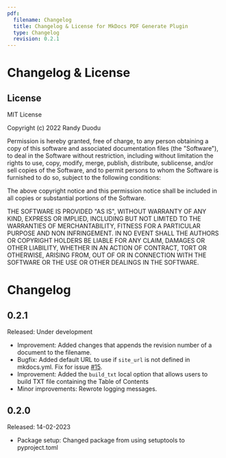 ```yaml
---
pdf:
  filename: Changelog
  title: Changelog & License for MkDocs PDF Generate Plugin
  type: Changelog
  revision: 0.2.1   
---
```


# Changelog & License

## License

MIT License

Copyright (c) 2022 Randy Duodu

Permission is hereby granted, free of charge, to any person obtaining a copy
of this software and associated documentation files (the "Software"), to deal
in the Software without restriction, including without limitation the rights
to use, copy, modify, merge, publish, distribute, sublicense, and/or sell
copies of the Software, and to permit persons to whom the Software is
furnished to do so, subject to the following conditions:

The above copyright notice and this permission notice shall be included in all
copies or substantial portions of the Software.

THE SOFTWARE IS PROVIDED "AS IS", WITHOUT WARRANTY OF ANY KIND, EXPRESS OR
IMPLIED, INCLUDING BUT NOT LIMITED TO THE WARRANTIES OF MERCHANTABILITY,
FITNESS FOR A PARTICULAR PURPOSE AND NON INFRINGEMENT. IN NO EVENT SHALL THE
AUTHORS OR COPYRIGHT HOLDERS BE LIABLE FOR ANY CLAIM, DAMAGES OR OTHER
LIABILITY, WHETHER IN AN ACTION OF CONTRACT, TORT OR OTHERWISE, ARISING FROM,
OUT OF OR IN CONNECTION WITH THE SOFTWARE OR THE USE OR OTHER DEALINGS IN THE
SOFTWARE.

# Changelog

0.2.1
-----
Released: Under development

* Improvement: Added changes that appends the revision number of a document to the filename.
* Bugfix: Added default URL to use if `site_url` is not defined in mkdocs.yml. Fix for issue [#15](https://github.com/iSOLveIT/mkdocs-pdf-generate/issues/15).
* Improvement: Added the `build_txt` local option that allows users to build TXT file containing the Table of Contents
* Minor improvements: Rewrote logging messages.

0.2.0
-----
Released: 14-02-2023

* Package setup: Changed package from using setuptools to pyproject.toml

